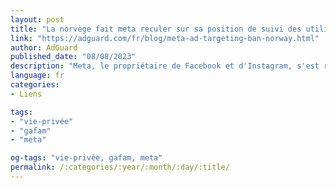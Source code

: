 ```yaml
---
layout: post
title: "La norvège fait meta reculer sur sa position de suivi des utilisateurs"
link: "https://adguard.com/fr/blog/meta-ad-targeting-ban-norway.html"
author: AdGuard
published_date: "08/08/2023"
description: "Meta, le propriétaire de Facebook et d'Instagram, s'est retrouvé dans l'eau chaude en Norvège. Le 17 juillet, l'autorité norvégienne de protection des données a ordonné à Meta de cesser de montrer des publicités personnalisées à ses utilisateurs dans le pays en fonction de leur comportement en ligne."
language: fr
categories:
- Liens

tags:
- "vie-privée"
- "gafam"
- "meta"

og-tags: "vie-privée, gafam, meta"
permalink: /:categories/:year/:month/:day/:title/
---
```


